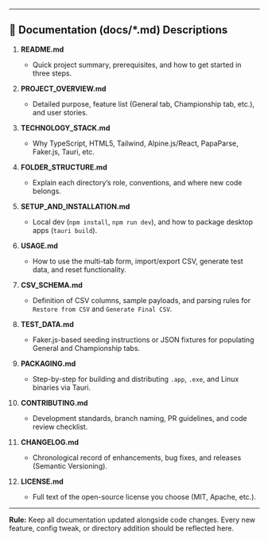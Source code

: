 
---

## 📝 Documentation (docs/*.md) Descriptions

1. **README.md**  
   - Quick project summary, prerequisites, and how to get started in three steps.

2. **PROJECT_OVERVIEW.md**  
   - Detailed purpose, feature list (General tab, Championship tab, etc.), and user stories.

3. **TECHNOLOGY_STACK.md**  
   - Why TypeScript, HTML5, Tailwind, Alpine.js/React, PapaParse, Faker.js, Tauri, etc.

4. **FOLDER_STRUCTURE.md**  
   - Explain each directory’s role, conventions, and where new code belongs.

5. **SETUP_AND_INSTALLATION.md**  
   - Local dev (`npm install`, `npm run dev`), and how to package desktop apps (`tauri build`).

6. **USAGE.md**  
   - How to use the multi-tab form, import/export CSV, generate test data, and reset functionality.

7. **CSV_SCHEMA.md**  
   - Definition of CSV columns, sample payloads, and parsing rules for `Restore from CSV` and `Generate Final CSV`.

8. **TEST_DATA.md**  
   - Faker.js-based seeding instructions or JSON fixtures for populating General and Championship tabs.

9. **PACKAGING.md**  
   - Step-by-step for building and distributing `.app`, `.exe`, and Linux binaries via Tauri.

10. **CONTRIBUTING.md**  
    - Development standards, branch naming, PR guidelines, and code review checklist.

11. **CHANGELOG.md**  
    - Chronological record of enhancements, bug fixes, and releases (Semantic Versioning).

12. **LICENSE.md**  
    - Full text of the open-source license you choose (MIT, Apache, etc.).

---

**Rule:** Keep all documentation updated alongside code changes. Every new feature, config tweak, or directory addition should be reflected here.
